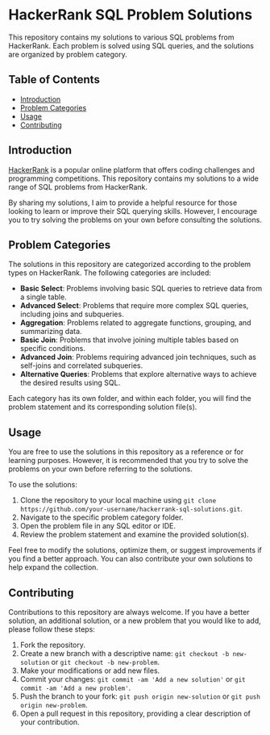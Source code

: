 # HackerRank SQL Problem Solutions

This repository contains my solutions to various SQL problems from HackerRank. Each problem is solved using SQL queries, and the solutions are organized by problem category.

## Table of Contents

- [Introduction](#introduction)
- [Problem Categories](#problem-categories)
- [Usage](#usage)
- [Contributing](#contributing)

## Introduction

[HackerRank](https://www.hackerrank.com/) is a popular online platform that offers coding challenges and programming competitions. This repository contains my solutions to a wide range of SQL problems from HackerRank.

By sharing my solutions, I aim to provide a helpful resource for those looking to learn or improve their SQL querying skills. However, I encourage you to try solving the problems on your own before consulting the solutions.

## Problem Categories

The solutions in this repository are categorized according to the problem types on HackerRank. The following categories are included:

- **Basic Select**: Problems involving basic SQL queries to retrieve data from a single table.
- **Advanced Select**: Problems that require more complex SQL queries, including joins and subqueries.
- **Aggregation**: Problems related to aggregate functions, grouping, and summarizing data.
- **Basic Join**: Problems that involve joining multiple tables based on specific conditions.
- **Advanced Join**: Problems requiring advanced join techniques, such as self-joins and correlated subqueries.
- **Alternative Queries**: Problems that explore alternative ways to achieve the desired results using SQL.

Each category has its own folder, and within each folder, you will find the problem statement and its corresponding solution file(s).

## Usage

You are free to use the solutions in this repository as a reference or for learning purposes. However, it is recommended that you try to solve the problems on your own before referring to the solutions.

To use the solutions:

1. Clone the repository to your local machine using `git clone https://github.com/your-username/hackerrank-sql-solutions.git`.
2. Navigate to the specific problem category folder.
3. Open the problem file in any SQL editor or IDE.
4. Review the problem statement and examine the provided solution(s).

Feel free to modify the solutions, optimize them, or suggest improvements if you find a better approach. You can also contribute your own solutions to help expand the collection.

## Contributing

Contributions to this repository are always welcome. If you have a better solution, an additional solution, or a new problem that you would like to add, please follow these steps:

1. Fork the repository.
2. Create a new branch with a descriptive name: `git checkout -b new-solution` or `git checkout -b new-problem`.
3. Make your modifications or add new files.
4. Commit your changes: `git commit -am 'Add a new solution'` or `git commit -am 'Add a new problem'`.
5. Push the branch to your fork: `git push origin new-solution` or `git push origin new-problem`.
6. Open a pull request in this repository, providing a clear description of your contribution.
